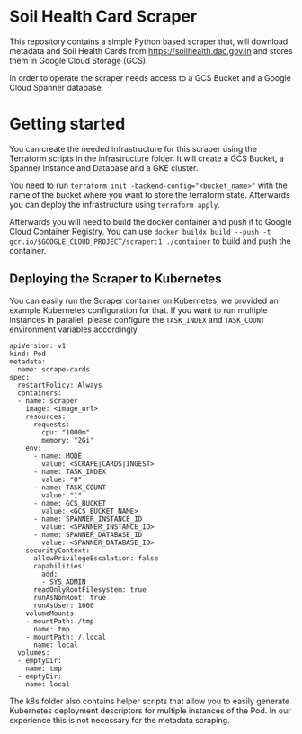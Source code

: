 # Soil Health Card Scraper
This repository contains a simple Python based scraper that, will download metadata and Soil Health Cards from https://soilhealth.dac.gov.in and stores them in Google Cloud Storage (GCS).

In order to operate the scraper needs access to a GCS Bucket and a Google Cloud Spanner database.

# Getting started
You can create the needed infrastructure for this scraper using the Terraform scripts in the infrastructure folder. It will create a GCS Bucket, a Spanner Instance and Database and a GKE cluster.

You need to run `terraform init -backend-config="<bucket_name>"` with the name of the bucket where you want to store the terraform state. Afterwards you can deploy the infrastructure using `terraform apply`.

Afterwards you will need to build the docker container and push it to Google Cloud Container Registry. You can use `docker buildx build --push -t gcr.io/$GOOGLE_CLOUD_PROJECT/scraper:1 ./container` to build and push the container.

## Deploying the Scraper to Kubernetes
You can easily run the Scraper container on Kubernetes, we provided an example Kubernetes configuration for that. If you want to run multiple instances in parallel, please configure the `TASK_INDEX` and `TASK_COUNT` environment variables accordingly.
```
apiVersion: v1
kind: Pod
metadata:
  name: scrape-cards
spec:
  restartPolicy: Always
  containers:
  - name: scraper
    image: <image_url>
    resources:
      requests:
        cpu: "1000m"
        memory: "2Gi"
    env:
      - name: MODE
        value: <SCRAPE|CARDS|INGEST>
      - name: TASK_INDEX
        value: "0"
      - name: TASK_COUNT
        value: "1"
      - name: GCS_BUCKET
        value: <GCS_BUCKET_NAME>
      - name: SPANNER_INSTANCE_ID
        value: <SPANNER_INSTANCE_ID>
      - name: SPANNER_DATABASE_ID
        value: <SPANNER_DATABASE_ID>
    securityContext:
      allowPrivilegeEscalation: false
      capabilities:
        add:
        - SYS_ADMIN
      readOnlyRootFilesystem: true
      runAsNonRoot: true
      runAsUser: 1000
    volumeMounts:
    - mountPath: /tmp
      name: tmp
    - mountPath: /.local
      name: local
  volumes:
  - emptyDir:
    name: tmp
  - emptyDir:
    name: local
```

The k8s folder also contains helper scripts that allow you to easily generate Kubernetes deployment descriptors for multiple instances of the Pod. In our experience this is not necessary for the metadata scraping.

